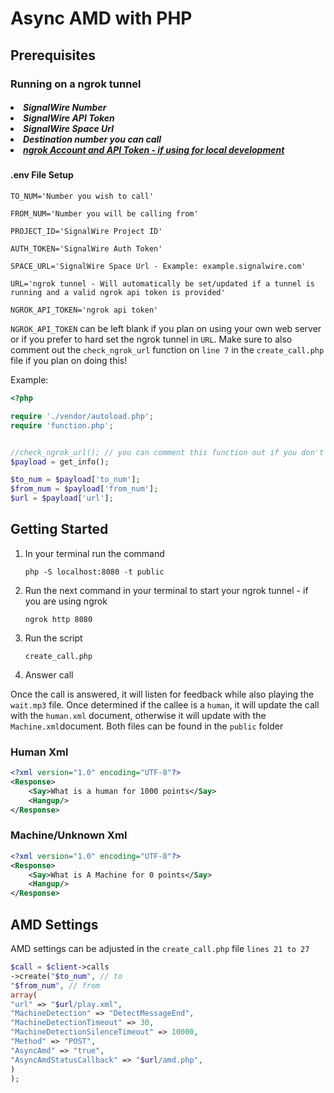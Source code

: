 <h1>Async AMD with PHP</h1>

<h2>Prerequisites</h2>
<h3>Running on a ngrok tunnel</h3>
<h5>
<li>SignalWire Number</li>
<li>SignalWire API Token</li>
<li>SignalWire Space Url</li>
<li>Destination number you can call</li>
<li><a href="https://ngrok.com">ngrok Account and API Token - if using for local development</a></li>

<h4>.env File Setup</h3>

```shell
TO_NUM='Number you wish to call'

FROM_NUM='Number you will be calling from'

PROJECT_ID='SignalWire Project ID'

AUTH_TOKEN='SignalWire Auth Token'

SPACE_URL='SignalWire Space Url - Example: example.signalwire.com'

URL='ngrok tunnel - Will automatically be set/updated if a tunnel is running and a valid ngrok api token is provided'

NGROK_API_TOKEN='ngrok api token'
```

`NGROK_API_TOKEN` can be left blank if you plan on using your own web server or if you prefer to hard set the ngrok tunnel in `URL`. Make sure to also comment out the
`check_ngrok_url` function on `line 7` in the `create_call.php` file if you plan on 
doing this!

Example:
````php
<?php

require './vendor/autoload.php';
require 'function.php';


//check_ngrok_url(); // you can comment this function out if you don't plan to use Ngrok or rather Hard set the Url in the .env file
$payload = get_info();

$to_num = $payload['to_num'];
$from_num = $payload['from_num'];
$url = $payload['url'];
````

<h2>Getting Started</h2>
<ol>
<li>In your terminal run the command</li>

`php -S localhost:8080 -t public`
<li>Run the next command in your terminal to start your ngrok tunnel - if you are using ngrok</li>

`ngrok http 8080`

<li>Run the script</li> 

`create_call.php`

<li>Answer call</li>
</ol>

Once the call is answered, it will listen for feedback while also playing the `wait.mp3` file. 
Once determined if the callee is a `human`, it will update the call with the `human.xml` document, 
otherwise it will update with the `Machine.xml`document.
Both files can be found in the `public` folder

<h3>Human Xml</h3>

```xml
<?xml version="1.0" encoding="UTF-8"?>
<Response>
    <Say>What is a human for 1000 points</Say>
    <Hangup/>
</Response>
```

<h3>Machine/Unknown Xml</h3>

```xml
<?xml version="1.0" encoding="UTF-8"?>
<Response>
    <Say>What is A Machine for 0 points</Say>
    <Hangup/>
</Response>
```



<h2>AMD Settings</h2>

AMD settings can be adjusted in the ``create_call.php`` file ``lines 21 to 27``

````php
$call = $client->calls
->create("$to_num", // to
"$from_num", // from
array(
"url" => "$url/play.xml",
"MachineDetection" => "DetectMessageEnd",
"MachineDetectionTimeout" => 30,
"MachineDetectionSilenceTimeout" => 10000,
"Method" => "POST",
"AsyncAmd" => "true",
"AsyncAmdStatusCallback" => "$url/amd.php",
)
);
````

